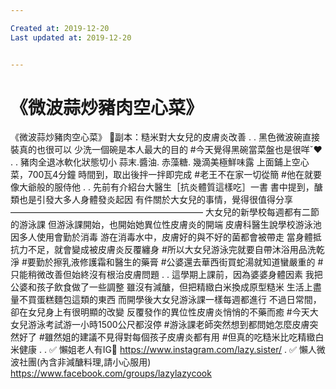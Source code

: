 ```yaml
---

Created at: 2019-12-20
Last updated at: 2019-12-20


---
```


# 《微波蒜炒豬肉空心菜》


《微波蒜炒豬肉空心菜》
📍副本：糙米對大女兒的皮膚炎改善
.
.
黑色微波碗直接裝真的也很可以
少洗一個碗是本人最大的目的
#今天覺得黑碗當菜盤也是很咩ˇ❤️
.
.
豬肉全退冰軟化狀態切小
蒜末.醬油. 赤藻糖. 幾滴美極鮮味露
上面鋪上空心菜，700瓦4分鐘
時間到，取出後拌一拌即完成
#老王不在家一切從簡
#他在就要像大爺般的服侍他
.
.
先前有介紹台大醫生［抗炎體質這樣吃］一書
書中提到，醣類也是引發大多人身體發炎起因
有件關於大女兒的事情，覺得很值得分享
——————————————————————
大女兒的新學校每週都有二節的游泳課
但游泳課開始，也開始她異位性皮膚炎的開端
皮膚科醫生說學校游泳池因多人使用會勤於消毒
游在消毒水中，皮膚好的與不好的菌都會被帶走
當身體抵抗力不足，就會變成被皮膚炎反覆纏身
#所以大女兒游泳完就要自帶沐浴用品洗乾淨
#要勤於擦乳液修護霜和醫生的藥膏
#公婆還去華西街買蛇湯就知道蠻嚴重的
#只能稍微改善但始終沒有根治皮膚問題
.
.
這學期上課前，因為婆婆身體因素
我把公婆和孩子飲食做了一些調整
雖沒有減醣，但把精緻白米換成原型糙米
生活上盡量不買蛋糕麵包這類的東西
而開學後大女兒游泳課一樣每週都進行
不過日常間，卻在女兒身上有很明顯的改變
反覆發作的異位性皮膚炎悄悄的不藥而癒
#今天大女兒游泳考試游一小時1500公尺都沒停
#游泳課老師突然想到都問她怎麼皮膚突然好了
#雖然姐的建議不見得對每個孩子皮膚炎都有用
#但真的吃糙米比吃精緻白米健康
.
.
✅ 懶姐老人有IG🙈
<https://www.instagram.com/lazy.sister/>
.
✅ 懶人微波社團(內含非減醣料理,請小心服用)
<https://www.facebook.com/groups/lazylazycook>


